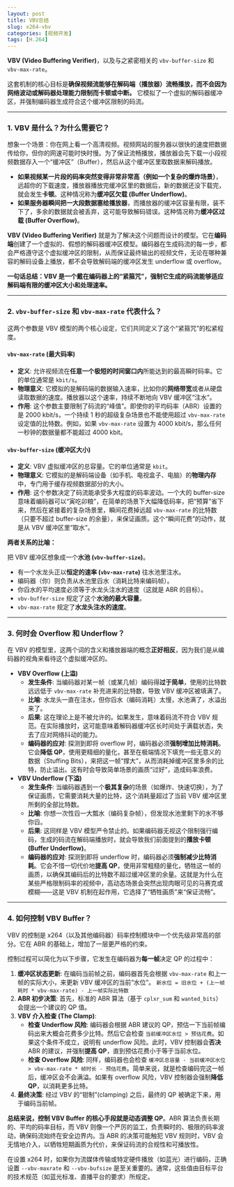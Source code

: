 ```yaml
---
layout: post
title: VBV总结
slug: x264-vbv
categories: [视频开发]
tags: [H.264]
---
```


**VBV (Video Buffering Verifier)**，以及与之紧密相关的 `vbv-buffer-size` 和 `vbv-max-rate`。

这套机制的核心目标是**确保视频流能够在解码端（播放器）流畅播放，而不会因为网络波动或解码器处理能力限制而卡顿或中断。** 它模拟了一个虚拟的解码器缓冲区，并强制编码器生成符合这个缓冲区限制的码流。

------



### 1. VBV 是什么？为什么需要它？



想象一个场景：你在网上看一个高清视频。视频网站的服务器以很快的速度把数据传给你，但你的网速可能时快时慢。为了保证流畅播放，播放器会先下载一小段视频数据存入一个“缓冲区”（Buffer），然后从这个缓冲区里取数据来解码播放。

+   **如果视频某一片段的码率突然变得非常非常高（例如一个复杂的爆炸场景）**，远超你的下载速度，播放器播放完缓冲区里的数据后，新的数据还没下载完，就会发生**卡顿**。这种情况称为**缓冲区欠载 (Buffer Underflow)**。
+   **如果服务器瞬间把一大段数据塞给播放器**，而播放器的缓冲区容量有限，装不下了，多余的数据就会被丢弃，这可能导致解码错误。这种情况称为**缓冲区过载 (Buffer Overflow)**。

**VBV (Video Buffering Verifier)** 就是为了解决这个问题而设计的模型。它在**编码端**创建了一个虚拟的、假想的解码器缓冲区模型。编码器在生成码流的每一步，都会严格遵守这个虚拟缓冲区的限制，从而保证最终输出的视频文件，无论在哪种兼容的解码设备上播放，都不会导致解码端的缓冲区发生 underflow 或 overflow。

**一句话总结：VBV 是一个戴在编码器上的“紧箍咒”，强制它生成的码流能够适应解码端有限的缓冲区大小和处理速率。**

------



### 2. `vbv-buffer-size` 和 `vbv-max-rate` 代表什么？



这两个参数是 VBV 模型的两个核心设定，它们共同定义了这个“紧箍咒”的松紧程度。



#### **`vbv-max-rate` (最大码率)**



+   **定义**: 允许视频流在**任意一个极短的时间窗口内**所能达到的最高瞬时码率。它的单位通常是 `kbit/s`。
+   **物理意义**: 它模拟的是解码端的数据输入速率，比如你的**网络带宽**或者从硬盘读取数据的速度。播放器以这个速率，持续不断地向 VBV 缓冲区“注水”。
+   **作用**: 这个参数主要限制了码流的“峰值”。即使你的平均码率（ABR）设置的是 2000 kbit/s，一个持续 1 秒的超级复杂场景也不能使用超过 `vbv-max-rate` 设定值的比特数。例如，如果 `vbv-max-rate` 设置为 4000 kbit/s，那么任何一秒钟的数据量都不能超过 4000 kbit。



#### **`vbv-buffer-size` (缓冲区大小)**



+   **定义**: VBV 虚拟缓冲区的总容量。它的单位通常是 `kbit`。
+   **物理意义**: 它模拟的是解码端设备（如手机、电视盒子、电脑）的**物理内存**中，专门用于缓存视频数据部分的大小。
+   **作用**: 这个参数决定了码流能承受多大程度的码率波动。一个大的 buffer-size 意味着编码器可以“寅吃卯粮”，在简单的场景下大幅降低码率，把“预算”省下来，然后在紧接着的复杂场景里，瞬间花费掉远超 `vbv-max-rate` 的比特数（只要不超过 buffer-size 的余量），来保证画质。这个“瞬间花费”的动作，就是从 VBV 缓冲区里“取水”。

**两者关系的比喻：**

把 VBV 缓冲区想象成一个**水池 (`vbv-buffer-size`)**。

+   有一个水龙头正以**恒定的速率 (`vbv-max-rate`)** 往水池里注水。
+   编码器（你）则负责从水池里舀水（消耗比特来编码帧）。
+   你舀水的平均速度必须等于水龙头注水的速度（这就是 ABR 的目标）。
+   `vbv-buffer-size` 规定了这个**水池的最大容量**。
+   `vbv-max-rate` 规定了**水龙头注水的速度**。

------



### 3. 何时会 Overflow 和 Underflow？



在 VBV 的模型里，这两个词的含义和播放器端的概念**正好相反**，因为我们是从编码器的视角来看待这个虚拟缓冲区的。

+   **VBV Overflow (上溢)**
    +   **发生条件**: 当编码器对某一帧（或某几帧）编码得**过于简单**，使用的比特数远远低于 `vbv-max-rate` 补充进来的比特数，导致 VBV 缓冲区被填满了。
    +   **比喻**: 水龙头一直在注水，但你舀水（编码消耗）太慢，水池满了，水溢出来了。
    +   **后果**: 这在理论上是不被允许的。如果发生，意味着码流不符合 VBV 规范。在实际播放时，这可能意味着解码器缓冲区长时间处于满载状态，失去了应对网络抖动的能力。
    +   **编码器的应对**: 探测到即将 overflow 时，编码器必须**强制增加比特消耗**。它会**降低 QP**，使用更精细的量化，甚至在极端情况下填充一些无意义的数据（Stuffing Bits），来把这一帧“撑大”，从而消耗掉缓冲区里多余的比特，防止溢出。这有时会导致简单场景的画质“过好”，造成码率浪费。
+   **VBV Underflow (下溢)**
    +   **发生条件**: 当编码器遇到一个**极其复杂**的场景（如爆炸、快速切换），为了保证画质，它需要消耗大量的比特，这个消耗量超过了当前 VBV 缓冲区里所剩的全部比特数。
    +   **比喻**: 你想一次性舀一大瓢水（编码复杂帧），但发现水池里剩下的水不够你舀。
    +   **后果**: 这同样是 VBV 模型严令禁止的。如果编码器无视这个限制强行编码，生成的码流在解码端播放时，就会导致我们前面提到的**播放卡顿 (Buffer Underflow)**。
    +   **编码器的应对**: 探测到即将 underflow 时，编码器必须**强制减少比特消耗**。它会不惜一切代价地**提高 QP**，使用非常粗糙的量化，牺牲这一帧的画质，以确保其编码后的比特数不超过缓冲区里的余量。这就是为什么在某些严格限制码率的视频中，高动态场景会突然出现肉眼可见的马赛克或模糊——这是 VBV 机制在起作用，它选择了“牺牲画质”来“保证流畅”。

------



### 4. 如何控制 VBV Buffer？



VBV 的控制是 x264（以及其他编码器）码率控制模块中一个优先级非常高的部分。它在 ABR 的基础上，增加了一层更严格的约束。

控制过程可以简化为以下步骤，它发生在编码器为**每一帧**决定 QP 的过程中：

1.  **缓冲区状态更新**: 在编码当前帧之前，编码器首先会根据 `vbv-max-rate` 和上一帧的实际大小，来更新 VBV 缓冲区的当前“水位”。 `新水位 = 旧水位 + (上一帧耗时 * vbv-max-rate) - 上一帧实际比特数`
1.  **ABR 初步决策**: 首先，标准的 ABR 算法（基于 `cplxr_sum` 和 `wanted_bits`）会提出一个建议的 QP 值。
1.  **VBV 介入检查 (The Clamp)**:
    +   **检查 Underflow 风险**: 编码器会根据 ABR 建议的 QP，预估一下当前帧编码出来大概会花费多少比特。然后它会检查 `当前缓冲区水位 > 预估花费`。如果这个条件不成立，说明有 underflow 风险。此时，VBV 控制器会**否决** ABR 的建议，并强制**提高 QP**，直到预估花费小于等于当前水位。
    +   **检查 Overflow 风险**: 同样，编码器也会检查 `缓冲区总容量 - 当前缓冲区水位 > vbv-max-rate * 帧时长 - 预估花费`。简单来说，就是检查编码完这一帧后，缓冲区会不会满溢。如果有 overflow 风险，VBV 控制器会强制**降低 QP**，以消耗更多比特。
1.  **最终决策**: 经过 VBV 的“钳制”(clamping) 之后，最终的 QP 被确定下来，用于编码当前帧。

**总结来说，控制 VBV Buffer 的核心手段就是动态调整 QP**。ABR 算法负责长期的、平均的码率目标，而 VBV 则像一个严厉的监工，负责瞬时的、极限的码率波动，确保码流始终在安全边界内。当 ABR 的决策可能触犯 VBV 规则时，VBV 会无情地介入，以牺牲短期画质为代价，来保证码流的合规性和可播放性。

在设置 x264 时，如果你为流媒体传输或特定硬件播放（如蓝光）进行编码，正确设置 `--vbv-maxrate` 和 `--vbv-bufsize` 是至关重要的。通常，这些值由目标平台的技术规范（如蓝光标准、直播平台的要求）所规定。